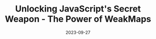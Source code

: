---
date: 2023-09-27
tags: js, ts, weakmaps, weakmap
name: delpuppo.net
url: https://blog.delpuppo.net/unlocking-javascripts-secret-weapon-the-power-of-weakmaps
type: article
title: Unlocking JavaScript's Secret Weapon - The Power of WeakMaps
slides_url:
recording_url:
city:
country:
country_code:
language: English
---